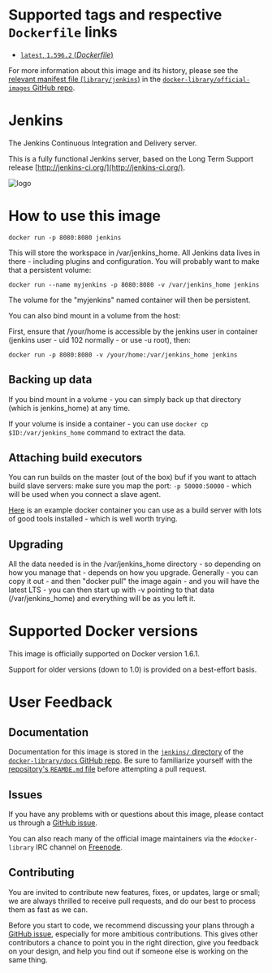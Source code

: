 # Supported tags and respective `Dockerfile` links

-	[`latest`, `1.596.2` (*Dockerfile*)](https://github.com/jenkinsci/jenkins-ci.org-docker/blob/8f909abee98247ad482efb6d21833e2054e3e9de/Dockerfile)

For more information about this image and its history, please see the [relevant manifest file (`library/jenkins`)](https://github.com/docker-library/official-images/blob/master/library/jenkins) in the [`docker-library/official-images` GitHub repo](https://github.com/docker-library/official-images).

# Jenkins

The Jenkins Continuous Integration and Delivery server.

This is a fully functional Jenkins server, based on the Long Term Support release [http://jenkins-ci.org/](http://jenkins-ci.org/).

![logo](http://jenkins-ci.org/sites/default/files/jenkins_logo.png)

# How to use this image

	docker run -p 8080:8080 jenkins

This will store the workspace in /var/jenkins_home. All Jenkins data lives in there - including plugins and configuration. You will probably want to make that a persistent volume:

	docker run --name myjenkins -p 8080:8080 -v /var/jenkins_home jenkins

The volume for the "myjenkins" named container will then be persistent.

You can also bind mount in a volume from the host:

First, ensure that /your/home is accessible by the jenkins user in container (jenkins user - uid 102 normally - or use -u root), then:

	docker run -p 8080:8080 -v /your/home:/var/jenkins_home jenkins

## Backing up data

If you bind mount in a volume - you can simply back up that directory (which is jenkins_home) at any time.

If your volume is inside a container - you can use `docker cp
$ID:/var/jenkins_home` command to extract the data.

## Attaching build executors

You can run builds on the master (out of the box) buf if you want to attach build slave servers: make sure you map the port: `-p 50000:50000` - which will be used when you connect a slave agent.

[Here](https://registry.hub.docker.com/u/maestrodev/build-agent/) is an example docker container you can use as a build server with lots of good tools installed - which is well worth trying.

## Upgrading

All the data needed is in the /var/jenkins_home directory - so depending on how you manage that - depends on how you upgrade. Generally - you can copy it out - and then "docker pull" the image again - and you will have the latest LTS - you can then start up with -v pointing to that data (/var/jenkins_home) and everything will be as you left it.

# Supported Docker versions

This image is officially supported on Docker version 1.6.1.

Support for older versions (down to 1.0) is provided on a best-effort basis.

# User Feedback

## Documentation

Documentation for this image is stored in the [`jenkins/` directory](https://github.com/docker-library/docs/tree/master/jenkins) of the [`docker-library/docs` GitHub repo](https://github.com/docker-library/docs). Be sure to familiarize yourself with the [repository's `REAMDE.md` file](https://github.com/docker-library/docs/blob/master/README.md) before attempting a pull request.

## Issues

If you have any problems with or questions about this image, please contact us through a [GitHub issue](https://github.com/cloudbees/jenkins-ci.org-docker/issues).

You can also reach many of the official image maintainers via the `#docker-library` IRC channel on [Freenode](https://freenode.net).

## Contributing

You are invited to contribute new features, fixes, or updates, large or small; we are always thrilled to receive pull requests, and do our best to process them as fast as we can.

Before you start to code, we recommend discussing your plans through a [GitHub issue](https://github.com/cloudbees/jenkins-ci.org-docker/issues), especially for more ambitious contributions. This gives other contributors a chance to point you in the right direction, give you feedback on your design, and help you find out if someone else is working on the same thing.
